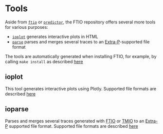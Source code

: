 # Tools
Aside from [`ftio`](https://github.com/tuda-parallel/FTIO#usage) or [`predictor`](https://github.com/tuda-parallel/FTIO/blob/main/docs/approach.md#online-prediction), the FTIO repository offers several more tools for various purposes: 

- [`ioplot`](#ioplot) generates interactive plots in HTML
- [`parse`](#parse) parses and merges several traces to an [Extra-P](https://github.com/extra-p/extrap)-supported file format

The tools are automatically generated when installing FTIO, for example, by calling `make install` as described [here](https://github.com/tuda-parallel/FTIO#installation)

## ioplot
This tool generates interactive plots using Plotly. Supported file formats are described [here](./file_formats.md)

## ioparse
Parses and merges several traces generated with [FTIO](https://github.com/tuda-parallel/FTIO) or [TMIO](https://github.com/tuda-parallel/TMIO) to an [Extra-P](https://github.com/extra-p/extrap) supported file format. Supported file formats are described [here](./file_formats.md)
